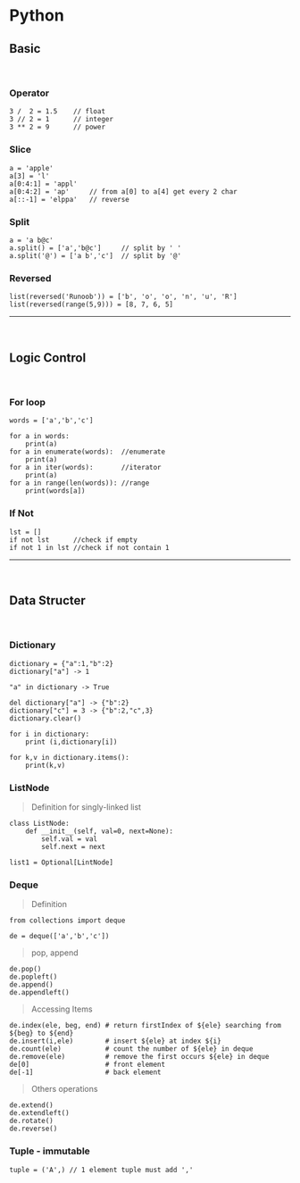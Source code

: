 # **Python**

## **Basic**
<br/>

### Operator
    3 /  2 = 1.5    // float
    3 // 2 = 1      // integer
    3 ** 2 = 9      // power
### Slice
    a = 'apple'
    a[3] = 'l'
    a[0:4:1] = 'appl'
    a[0:4:2] = 'ap'     // from a[0] to a[4] get every 2 char
    a[::-1] = 'elppa'   // reverse
    
### Split
    a = 'a b@c'
    a.split() = ['a','b@c']     // split by ' '
    a.split('@') = ['a b','c']  // split by '@'

### Reversed
    list(reversed('Runoob')) = ['b', 'o', 'o', 'n', 'u', 'R']
    list(reversed(range(5,9))) = [8, 7, 6, 5]
---
<br/>

## **Logic Control**
<br/>

### For loop
    words = ['a','b','c']

    for a in words:
        print(a)
    for a in enumerate(words):  //enumerate
        print(a)
    for a in iter(words):       //iterator
        print(a)
    for a in range(len(words)): //range
        print(words[a])
### If Not

    lst = []
    if not lst      //check if empty
    if not 1 in lst //check if not contain 1
---
<br/>

## **Data Structer**
<br/>

### Dictionary
```
dictionary = {"a":1,"b":2}
dictionary["a"] -> 1

"a" in dictionary -> True

del dictionary["a"] -> {"b":2}
dictionary["c"] = 3 -> {"b":2,"c",3}
dictionary.clear()

for i in dictionary:
    print (i,dictionary[i])

for k,v in dictionary.items():
    print(k,v)
```


### ListNode
> Definition for singly-linked list
```
class ListNode:
    def __init__(self, val=0, next=None):
        self.val = val
        self.next = next
    
list1 = Optional[LintNode]
```

### Deque
> Definition
```
from collections import deque
     
de = deque(['a','b','c'])
```
> pop, append
```
de.pop()
de.popleft()
de.append()
de.appendleft()
```
>Accessing Items
```
de.index(ele, beg, end) # return firstIndex of ${ele} searching from ${beg} to ${end}
de.insert(i,ele)        # insert ${ele} at index ${i}
de.count(ele)           # count the number of ${ele} in deque
de.remove(ele)          # remove the first occurs ${ele} in deque
de[0]                   # front element  
de[-1]                  # back element
```
> Others operations
```
de.extend()
de.extendleft()
de.rotate()
de.reverse()
```

### Tuple - immutable
```
tuple = ('A',) // 1 element tuple must add ','
```